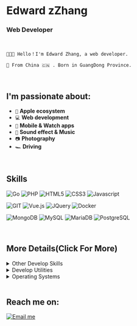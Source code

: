 # Edward zZhang

### Web Developer

<br>

```markdown
👨🏻‍💻 Hello！I'm Edward Zhang, a web developer.

📍 From China 🇨🇳 . Born in GuangDong Province.
```



<br>

## I'm passionate about:

- `  `  **Apple ecosystem**
- `💻`  **Web development**
- `📱`  **Mobile & Watch apps**
- `🎵`  **Sound effect & Music**
- `📷` **Photography**
- `🏎` **Driving**


<br>

## Skills

![Go](https://img.shields.io/badge/-Go-%2300ADD8?style=flat-square&logo=GO&logoColor=ffffff)
![PHP](https://img.shields.io/badge/-PHP-%237277ae?style=flat-square&logo=PHP&logoColor=ffffff)
![HTML5](https://img.shields.io/badge/-HTML5-%23E44D27?style=flat-square&logo=html5&logoColor=ffffff)
![CSS3](https://img.shields.io/badge/-CSS3-%230391cb?style=flat-square&logo=css3&logoColor=ffffff)
![Javascript](https://img.shields.io/badge/-JavaScript-%23efd81e?style=flat-square&logo=JavaScript&logoColor=ffffff)

![GIT](https://img.shields.io/badge/-Git-%23e84e32?style=flat-square&logo=GIT&logoColor=ffffff)
![Vue.js](https://img.shields.io/badge/-Vue-%234FC08D?style=flat-square&logo=Vue.js&logoColor=ffffff)
![JQuery](https://img.shields.io/badge/-JQuery-%230865a8?style=flat-square&logo=JQuery&logoColor=ffffff)
![Docker](https://img.shields.io/badge/-Docker-%230d97e4?style=flat-square&logo=Docker&logoColor=ffffff)

![MongoDB](https://img.shields.io/badge/-MongoDB-%233f2e1e?style=flat-square&logo=mongodb&logoColor=ffffff)
![MySQL](https://img.shields.io/badge/-MySQL-%23015e85?style=flat-square&logo=mysql&logoColor=ffffff)
![MariaDB](https://img.shields.io/badge/-MariaDB-%23ba7257?style=flat-square&logo=mariadb&logoColor=ffffff)
![PostgreSQL](https://img.shields.io/badge/-PostgreSQL-%232f5e8e?style=flat-square&logo=postgresql&logoColor=ffffff)



<br>

## More Details(Click For More)

<details>
	<summary>Other Develop Skills</summary>
	<ul>
    <li><b>Go</b>: Gin, BeeGo. </li>
		<li><b>PHP</b>: ThinkPHP. </li>
		<li><b>DB</b>: MySQL, PostgreSQL, MariaDB, MongoDB, SQL Server. </li>
		<li><b>Javascript</b>: Vue. </li>
  </ul>
</details>

<details>
	<summary>Develop Utilities</summary>
	<ul>
	       <li>IntelliJ IDEA.</li>
	       <li>Visual Studio Code.</li>
	       <li>Postman.</li>
	       <li>Git.</li>
	</ul>
</details>

<details>
	<summary>Operating Systems</summary>
	<ul>
		<li><b>Systems</b>: Windows, MacOS, Linux.</li>
		<li><b>VM</b>: Docker, VMWare, VirtualBox,Parallels Desktop.</li>
		<li><b>Web Servers</b>: Apache, Nginx.</li>
	</ul>
</details>



<br>

## Reach me on:

<a  target="_blank" href="mailto:a385301575@gmail.com;">
  <img src="https://img.shields.io/badge/Email me-%23EC5664.svg?&style=for-the-badge&logo=gmail&logoColor=white" alt="Email me">
</a>



